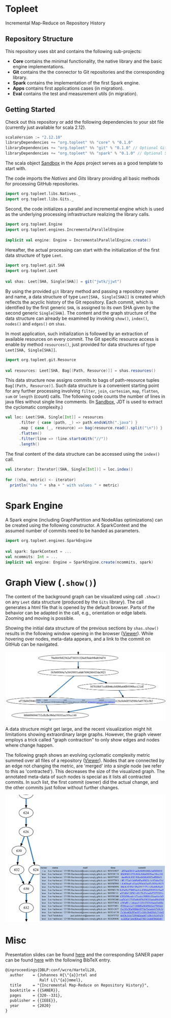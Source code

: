 # Topleet
Incremental Map-Reduce on Repository History

## Repository Structure

This repository uses sbt and contains the following sub-projects: 
* **Core** contains the minimal functionality, the native library
and the basic engine implementations.
* **Git** contains the the connector to Git repositories and the
corresponding library.
* **Spark** contains the implementation of the first Spark engine.
* **Apps** contains first applications cases (in migration).
* **Eval** contains the test and measurement utils (in migration).

## Getting Started
Check out this repository or add the following dependencies to your sbt file (currently just available for scala 2.12).
```scala
scalaVersion := "2.12.10"
libraryDependencies += "org.topleet" %% "core" % "0.1.0"
libraryDependencies += "org.topleet" %% "git" % "0.1.0" // Optional Git
libraryDependencies += "org.topleet" %% "spark" % "0.1.0" // Optional Spark
```

The scala object [Sandbox](apps/src/main/scala/org/topleet/apps/Sandbox.scala)
in the Apps project serves as a good template to start with. 

The code imports the *Natives* and *Gits* library providing all basic
methods for processing GitHub repositories. 
```scala
import org.topleet.libs.Natives._
import org.topleet.libs.Gits._
```
Second, the code initializes a parallel and incremental engine 
which is used as the underlying processing infrastructure
realizing the library calls.
```scala
import org.topleet.Engine
import org.topleet.engines.IncrementalParallelEngine

implicit val engine: Engine = IncrementalParallelEngine.create()
```
Hereafter, the actual processing can start with the initialization of
the first data structure of type `Leet`.
```scala
import org.topleet.git.SHA
import org.topleet.Leet

val shas: Leet[SHA, Single[SHA]] = git("jwtk/jjwt")
```
By using the provided `git` library method and passing a repository owner and
name, a data structure of type `Leet[SHA, Single[SHA]]` is created which reflects
the acyclic history of the Git repository. 
Each commit, which is identified by the first generic `SHA`, is assigned to its
own SHA given by the second generic `Single[SHA]`. 
The content and the graph structure of the data structure can already be 
examined by invoking `show()`, `index()`, `nodes()` and `edges()` on `shas`.

In most application, such initialization is followed by an extraction
of available resources on every commit. 
The Git specific resource access is enable by method `resources()`, 
just provided for data structures of type `Leet[SHA, Single[SHA]]`.
   
```scala
import org.topleet.git.Resource

val resources: Leet[SHA, Bag[(Path, Resource)]] = shas.resources()
```

This data structure now assigns commits to bags 
of path-resource tuples `Bag[(Path, Resource)]`. Such data structure
is a convenient starting point for any further processing 
involving `filter`, `join`, `cartesian`, `map`, `flatten`, `sum` or `length` (count) calls.
The following code counts the number 
of lines in java files without single line comments. (In [Sandbox](apps/src/main/scala/org/topleet/apps/Sandbox.scala), JDT is used to extract the cyclomatic complexity.)   

```scala
val loc: Leet[SHA, Single[Int]] = resources
      .filter { case (path, _) => path.endsWith(".java") }
      .map { case (_, resource) => bag(resource.read().split("\n")) }
      .flatten()
      .filter(line => !line.startsWith("//"))
      .length()
```

The final content of the data structure can be accessed using the `index()` call.
```scala
val iterator: Iterator[(SHA, Single[Int])] = loc.index()

for ((sha, metric) <- iterator)
  println("sha " + sha + " with values " + metric)
```
# Spark Engine
A Spark engine (including GraphPartition and NodeAlias optimizations)
can be created using the following constructor. A SparkContext and 
the assumed number of commits need to be handed as parameters.  
```scala
import org.topleet.engines.SparkEngine

val spark: SparkContext = ...
val ncommits: Int = ...
implicit val engine: Engine = SparkEngine.create(ncommits, spark)
```

# Graph View (`.show()`)

The content of the background graph can be visualized using
call `.show()` on any `Leet` data structure (produced by the `Gits` library). 
The call generates a html file that is opened by
the default browser. Parts of the behavior can be adapted in the call, e.g., orientation or edge labels.
Zooming and moving is possible. 

Showing the initial data structure of the previous sections by `shas.show()`
results in the following window opening in the browser ([Viewer](content/viewer1.html)). While hovering over nodes,
meta-data appears, and a link to the commit on GitHub can be navigated.  

![Alt text](content/graph1.png?raw=true "")

A data structure might get large, and the recent visualization might hit limitations
showing extraordinary large graphs. However, the graph viewer employs
a trick called "graph contraction" to only show edges and nodes
where change happen. 

The following graph shows an evolving cyclomatic complexity metric
summed over all files of a repository ([Viewer](content/viewer2.html)). 
Nodes that are connected by an
edge not changing the metric, are 'merged' into a single node (we refer to this as 'contracted').
This decreases the size of the visualized graph. The annotated meta-data of such 
nodes is special as it lists all contracted commits. In such list, the first commit (owner)
did the actual change, and the other commits just follow without further changes.

![Alt text](content/graph2.png?raw=true "")

# Misc
Presentation slides can be found [here](content/slides.pdf)
and the corresponding SANER paper can be found [here](content/paper.pdf)
with the following BibTeX entry. 
```
@inproceedings{DBLP:conf/wcre/HartelL20,
  author    = {Johannes H{\"{a}}rtel and
               Ralf L{\"{a}}mmel},
  title     = "{Incremental Map-Reduce on Repository History}",
  booktitle = {{SANER}},
  pages     = {320--331},
  publisher = {{IEEE}},
  year      = {2020}
}
```
